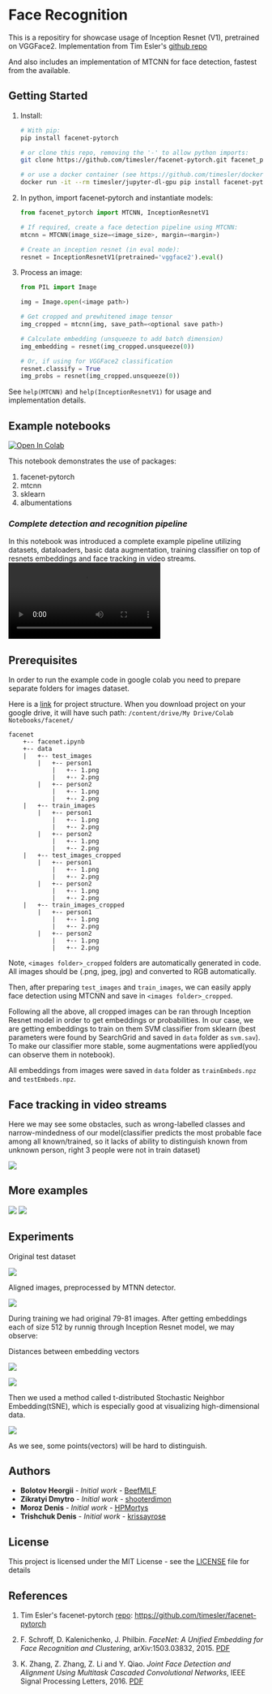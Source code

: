 # Face Recognition

This is a repositiry for showcase usage of Inception Resnet (V1), pretrained on VGGFace2. Implementation from Tim Esler's [github repo](https://github.com/timesler/facenet-pytorch)

And also includes an implementation of MTCNN for face detection, fastest from the available. 

## Getting Started

1. Install:
    ```bash
    # With pip:
    pip install facenet-pytorch
    
    # or clone this repo, removing the '-' to allow python imports:
    git clone https://github.com/timesler/facenet-pytorch.git facenet_pytorch
    
    # or use a docker container (see https://github.com/timesler/docker-jupyter-dl-gpu):
    docker run -it --rm timesler/jupyter-dl-gpu pip install facenet-pytorch && ipython
    ```
1. In python, import facenet-pytorch and instantiate models:
    ```python
    from facenet_pytorch import MTCNN, InceptionResnetV1
    
    # If required, create a face detection pipeline using MTCNN:
    mtcnn = MTCNN(image_size=<image_size>, margin=<margin>)
    
    # Create an inception resnet (in eval mode):
    resnet = InceptionResnetV1(pretrained='vggface2').eval()
    ```
1. Process an image:
    ```python
    from PIL import Image
    
    img = Image.open(<image path>)

    # Get cropped and prewhitened image tensor
    img_cropped = mtcnn(img, save_path=<optional save path>)

    # Calculate embedding (unsqueeze to add batch dimension)
    img_embedding = resnet(img_cropped.unsqueeze(0))

    # Or, if using for VGGFace2 classification
    resnet.classify = True
    img_probs = resnet(img_cropped.unsqueeze(0))
    ```

See `help(MTCNN)` and `help(InceptionResnetV1)` for usage and implementation details.

## Example notebooks 

[![Open In Colab](https://colab.research.google.com/assets/colab-badge.svg)](https://colab.research.google.com/github/BeefMILF/facenet/blob/master/facenet.ipynb)

This notebook demonstrates the use of packages: 
1. facenet-pytorch
2. mtcnn 
3. sklearn 
4. albumentations

### *Complete detection and recognition pipeline*
In this notebook was introduced a complete example pipeline utilizing datasets, dataloaders, basic data augmentation, training classifier on top of resnets embeddings and face tracking in video streams. 
![](https://github.com/BeefMILF/facenet/blob/master/examples/videos/2_aug.MP4)

## Prerequisites

In order to run the example code in google colab you need to prepare separate folders for images dataset.

Here is a [link](https://drive.google.com/open?id=1wfpGzuMy_6zQ_0e6ytC7FezTHGpXjwqj) for project structure. When you download project on your google drive, it will have such path:  ```/content/drive/My Drive/Colab Notebooks/facenet/ ```

```
facenet
    +-- facenet.ipynb
    +-- data
    |   +-- test_images
        |   +-- person1
            |   +-- 1.png
            |   +-- 2.png
        |   +-- person2
            |   +-- 1.png
            |   +-- 2.png
    |   +-- train_images
        |   +-- person1
            |   +-- 1.png
            |   +-- 2.png
        |   +-- person2
            |   +-- 1.png
            |   +-- 2.png
    |   +-- test_images_cropped
        |   +-- person1
            |   +-- 1.png
            |   +-- 2.png
        |   +-- person2
            |   +-- 1.png
            |   +-- 2.png 
    |   +-- train_images_cropped
        |   +-- person1
            |   +-- 1.png
            |   +-- 2.png
        |   +-- person2
            |   +-- 1.png
            |   +-- 2.png
```

Note, ```<images folder>_cropped``` folders are automatically generated in code. All images should be (.png, jpeg, jpg) and converted to RGB automatically.

Then, after preparing ```test_images``` and ```train_images```, we can easily apply face detection using MTCNN and save in ```<images folder>_cropped```. 

Following all the above, all cropped images can be ran through Inception Resnet model in order to get embeddings or probabilities. In our case, we are getting embeddings to train on them SVM classifier from sklearn (best parameters were found by SearchGrid and saved in ```data``` folder as ```svm.sav```). To make our classifier more stable, some augmentations were applied(you can observe them in notebook). 

All embeddings from images were saved in ```data``` folder as ```trainEmbeds.npz``` and ```testEmbeds.npz```.


## Face tracking in video streams 

Here we may see some obstacles, such as wrong-labelled classes and narrow-mindedness of our model(classifier predicts the most probable face among all known/trained, so it lacks of ability to distinguish known from unknown person, right 3 people were not in train dataset)

![](https://github.com/BeefMILF/facenet/blob/master/examples/videos/1_aug.gif)

## More examples

![](https://github.com/BeefMILF/facenet/blob/master/examples/images/1_aug.gif)
![](https://github.com/BeefMILF/facenet/blob/master/examples/images/2_aug.gif)

## Experiments

Original test dataset

![](https://github.com/BeefMILF/facenet/blob/master/images/test.png)

Aligned images, preprocessed by MTNN detector. 

![](https://github.com/BeefMILF/facenet/blob/master/images/test_aug.png)

During training we had original 79-81 images. After getting embeddings each of size 512 by runnig through Inception Resnet model, we may observe: 

Distances between embedding vectors

![](https://github.com/BeefMILF/facenet/blob/master/images/trainDists.png)

![](https://github.com/BeefMILF/facenet/blob/master/images/trainDistsCos.png)

Then we used a method called t-distributed Stochastic Neighbor Embedding(tSNE), which is especially good at visualizing high-dimensional data.

![](https://github.com/BeefMILF/facenet/blob/master/images/tsne.png)

As we see, some points(vectors) will be hard to distinguish.  

## Authors

* **Bolotov Heorgii** - *Initial work* - [BeefMILF](https://github.com/BeefMILF)
* **Zikratyi Dmytro** - *Initial work* - [shooterdimon](https://github.com/shooterdimon)
* **Moroz Denis** - *Initial work* - [HPMortys](https://github.com/HPMortys)
* **Trishchuk Denis** - *Initial work* - [krissayrose](https://github.com/krissayrose)

## License

This project is licensed under the MIT License - see the [LICENSE](https://github.com/BeefMILF/facenet/blob/master/LICENSE) file for details

## References

1. Tim Esler's facenet-pytorch [repo](https://github.com/timesler/facenet-pytorch): https://github.com/timesler/facenet-pytorch

1. F. Schroff, D. Kalenichenko, J. Philbin. _FaceNet: A Unified Embedding for Face Recognition and Clustering_, arXiv:1503.03832, 2015. [PDF](https://arxiv.org/pdf/1503.03832)

1. K. Zhang, Z. Zhang, Z. Li and Y. Qiao. _Joint Face Detection and Alignment Using Multitask Cascaded Convolutional Networks_, IEEE Signal Processing Letters, 2016. [PDF](https://kpzhang93.github.io/MTCNN_face_detection_alignment/paper/spl.pdf)

